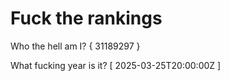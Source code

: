 # Fuck the rankings

Who the hell am I?
{ 31189297 }

What fucking year is it?
[ 2025-03-25T20:00:00Z ]
